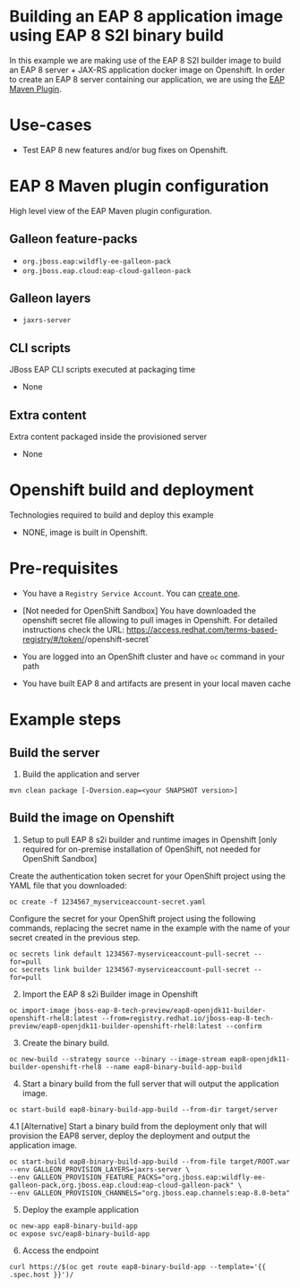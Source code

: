 # Building an EAP 8 application image using EAP 8 S2I binary build

In this example we are making use of the EAP 8 S2I builder image to build an EAP 8 server + JAX-RS application docker image on Openshift.
In order to create an EAP 8 server containing our application, we are using the [EAP Maven Plugin](https://github.com/jbossas/eap-maven-plugin).

# Use-cases

* Test EAP 8 new features and/or bug fixes on Openshift.

# EAP 8 Maven plugin configuration

High level view of the EAP Maven plugin configuration.

## Galleon feature-packs

* `org.jboss.eap:wildfly-ee-galleon-pack`
* `org.jboss.eap.cloud:eap-cloud-galleon-pack`

## Galleon layers

* `jaxrs-server`

## CLI scripts

JBoss EAP CLI scripts executed at packaging time

* None

## Extra content

Extra content packaged inside the provisioned server

* None

# Openshift build and deployment

Technologies required to build and deploy this example

* NONE, image is built in Openshift.

# Pre-requisites

* You have a `Registry Service Account`. You can [create one](https://access.redhat.com/terms-based-registry/).

* [Not needed for OpenShift Sandbox] You have downloaded the openshift secret file allowing to pull images in Openshift. For detailed instructions check the URL: https://access.redhat.com/terms-based-registry/#/token/<your user id>/openshift-secret`

* You are logged into an OpenShift cluster and have `oc` command in your path

* You have built EAP 8 and artifacts are present in your local maven cache

# Example steps

## Build the server

1. Build the application  and server

```
mvn clean package [-Dversion.eap=<your SNAPSHOT version>]
```

## Build the image on Openshift

1. Setup to pull EAP 8 s2i builder and runtime images in Openshift [only required for on-premise installation of OpenShift, not needed for OpenShift Sandbox]

Create the authentication token secret for your OpenShift project using the YAML file that you downloaded:

```
oc create -f 1234567_myserviceaccount-secret.yaml
```

Configure the secret for your OpenShift project using the following commands, 
replacing the secret name in the example with the name of your secret created in the previous step.

```
oc secrets link default 1234567-myserviceaccount-pull-secret --for=pull
oc secrets link builder 1234567-myserviceaccount-pull-secret --for=pull
```

2. Import the EAP 8 s2i Builder image in Openshift

```
oc import-image jboss-eap-8-tech-preview/eap8-openjdk11-builder-openshift-rhel8:latest --from=registry.redhat.io/jboss-eap-8-tech-preview/eap8-openjdk11-builder-openshift-rhel8:latest --confirm
```

3. Create the binary build.

```
oc new-build --strategy source --binary --image-stream eap8-openjdk11-builder-openshift-rhel8 --name eap8-binary-build-app-build
```

4. Start a binary build from the full server that will output the application image.

```
oc start-build eap8-binary-build-app-build --from-dir target/server
```

4.1 [Alternative] Start a binary build from the deployment only that will provision the EAP8 server, deploy the deployment and output the application image.

```
oc start-build eap8-binary-build-app-build --from-file target/ROOT.war --env GALLEON_PROVISION_LAYERS=jaxrs-server \
--env GALLEON_PROVISION_FEATURE_PACKS="org.jboss.eap:wildfly-ee-galleon-pack,org.jboss.eap.cloud:eap-cloud-galleon-pack" \
--env GALLEON_PROVISION_CHANNELS="org.jboss.eap.channels:eap-8.0-beta"
```

5. Deploy the example application

```
oc new-app eap8-binary-build-app
oc expose svc/eap8-binary-build-app
```

6. Access the endpoint

```
curl https://$(oc get route eap8-binary-build-app --template='{{ .spec.host }}')/
```
